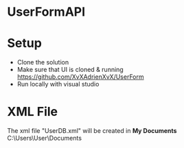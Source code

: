 # UserFormAPI
# Setup
- Clone the solution
- Make sure that UI is cloned & running
https://github.com/XvXAdrienXvX/UserForm
- Run locally with visual studio

# XML File
The xml file "UserDB.xml" will be created in <b>My Documents</b>
<br>
C:\Users\User\Documents

